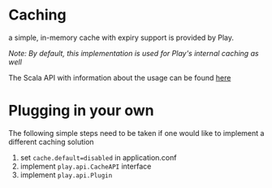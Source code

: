 # Caching

a simple, in-memory cache with expiry support is provided by Play.

_Note: By default, this implementation is used for Play's internal caching as well_

The Scala API with information about the usage can be found [here](https://github.com/playframework/Play20/blob/master/framework/play/src/main/scala/play/api/cache/Cache.scala )

# Plugging in your own 
The following simple steps need to be taken if one would like to implement a different caching solution
1) set ```cache.default=disabled``` in application.conf
3) implement ```play.api.CacheAPI``` interface
2) implement ```play.api.Plugin```
